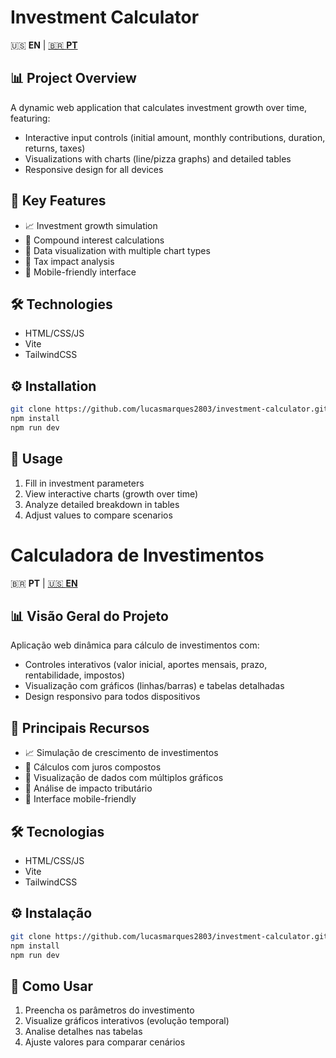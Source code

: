 # Investment Calculator

🇺🇸 **EN** | [🇧🇷 **PT**](#calculadora-de-investimentos)

## 📊 Project Overview

A dynamic web application that calculates investment growth over time, featuring:

- Interactive input controls (initial amount, monthly contributions, duration, returns, taxes)
- Visualizations with charts (line/pizza graphs) and detailed tables
- Responsive design for all devices

## 🚀 Key Features

- 📈 Investment growth simulation
- 🧮 Compound interest calculations
- 🎨 Data visualization with multiple chart types
- 💸 Tax impact analysis
- 📱 Mobile-friendly interface

## 🛠 Technologies

- HTML/CSS/JS
- Vite
- TailwindCSS

## ⚙️ Installation

```bash
git clone https://github.com/lucasmarques2803/investment-calculator.git
npm install
npm run dev
```

## 📝 Usage

1. Fill in investment parameters
2. View interactive charts (growth over time)
3. Analyze detailed breakdown in tables
4. Adjust values to compare scenarios

# Calculadora de Investimentos

🇧🇷 **PT** | [🇺🇸 **EN**](#investment-calculator)

## 📊 Visão Geral do Projeto

Aplicação web dinâmica para cálculo de investimentos com:

- Controles interativos (valor inicial, aportes mensais, prazo, rentabilidade, impostos)
- Visualização com gráficos (linhas/barras) e tabelas detalhadas
- Design responsivo para todos dispositivos

## 🚀 Principais Recursos

- 📈 Simulação de crescimento de investimentos
- 🧮 Cálculos com juros compostos
- 🎨 Visualização de dados com múltiplos gráficos
- 💸 Análise de impacto tributário
- 📱 Interface mobile-friendly

## 🛠 Tecnologias

- HTML/CSS/JS
- Vite
- TailwindCSS

## ⚙️ Instalação

```bash
git clone https://github.com/lucasmarques2803/investment-calculator.git
npm install
npm run dev
```

## 📝 Como Usar

1. Preencha os parâmetros do investimento
2. Visualize gráficos interativos (evolução temporal)
3. Analise detalhes nas tabelas
4. Ajuste valores para comparar cenários
